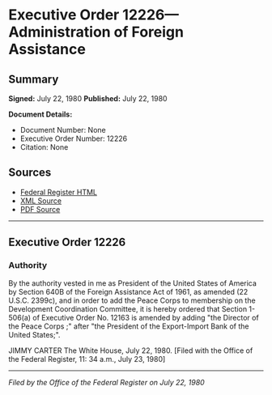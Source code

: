 # Executive Order 12226—Administration of Foreign Assistance

## Summary

**Signed:** July 22, 1980
**Published:** July 22, 1980

**Document Details:**
- Document Number: None
- Executive Order Number: 12226
- Citation: None

## Sources
- [Federal Register HTML](https://www.presidency.ucsb.edu/documents/executive-order-12226-administration-foreign-assistance)
- [XML Source](None)
- [PDF Source](None)

---

## Executive Order 12226

### Authority

By the authority vested in me as President of the United States of America by Section 640B of the Foreign Assistance Act of 1961, as amended (22 U.S.C. 2399c), and in order to add the Peace Corps to membership on the Development Coordination Committee, it is hereby ordered that Section 1-506(a) of Executive Order No. 12163 is amended by adding "the Director of the Peace Corps ;" after "the President of the Export-Import Bank of the United States;".

JIMMY CARTER
The White House,
July 22, 1980.
[Filed with the Office of the Federal Register, 11: 34 a.m., July 23, 1980]

---

*Filed by the Office of the Federal Register on July 22, 1980*
